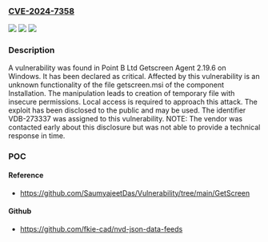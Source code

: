 ### [CVE-2024-7358](https://cve.mitre.org/cgi-bin/cvename.cgi?name=CVE-2024-7358)
![](https://img.shields.io/static/v1?label=Product&message=Getscreen%20Agent&color=blue)
![](https://img.shields.io/static/v1?label=Version&message=%3D%202.19.6%20&color=brighgreen)
![](https://img.shields.io/static/v1?label=Vulnerability&message=CWE-378%20Creation%20of%20Temporary%20File%20With%20Insecure%20Permissions&color=brighgreen)

### Description

A vulnerability was found in Point B Ltd Getscreen Agent 2.19.6 on Windows. It has been declared as critical. Affected by this vulnerability is an unknown functionality of the file getscreen.msi of the component Installation. The manipulation leads to creation of temporary file with insecure permissions. Local access is required to approach this attack. The exploit has been disclosed to the public and may be used. The identifier VDB-273337 was assigned to this vulnerability. NOTE: The vendor was contacted early about this disclosure but was not able to provide a technical response in time.

### POC

#### Reference
- https://github.com/SaumyajeetDas/Vulnerability/tree/main/GetScreen

#### Github
- https://github.com/fkie-cad/nvd-json-data-feeds

